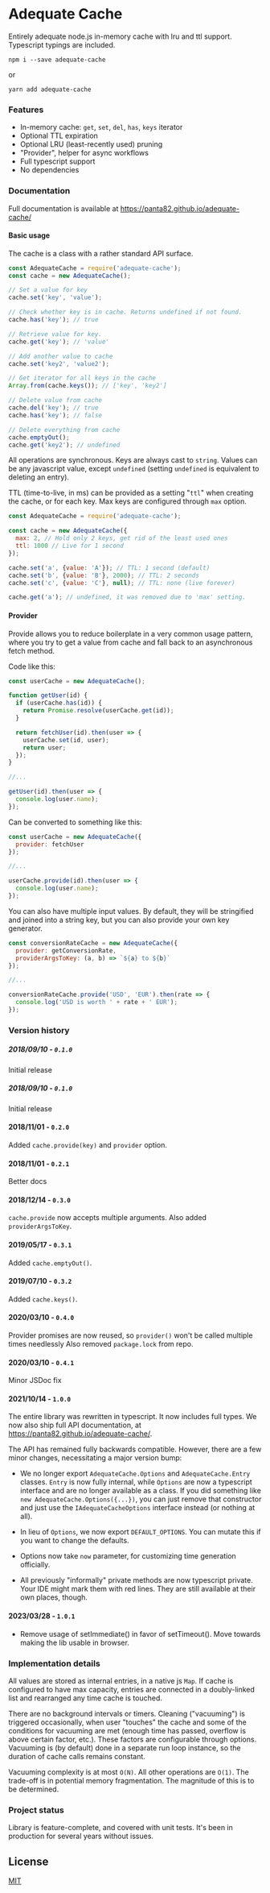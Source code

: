 # Adequate Cache

Entirely adequate node.js in-memory cache with lru and ttl support. Typescript typings are included.

```
npm i --save adequate-cache
```

or

```
yarn add adequate-cache
```

### Features

- In-memory cache: `get`, `set`, `del`, `has`, `keys` iterator
- Optional TTL expiration
- Optional LRU (least-recently used) pruning
- "Provider", helper for async workflows
- Full typescript support
- No dependencies

### Documentation

Full documentation is available at https://panta82.github.io/adequate-cache/

#### Basic usage

The cache is a class with a rather standard API surface.

```javascript
const AdequateCache = require('adequate-cache');
const cache = new AdequateCache();

// Set a value for key
cache.set('key', 'value');

// Check whether key is in cache. Returns undefined if not found.
cache.has('key'); // true

// Retrieve value for key.
cache.get('key'); // 'value'

// Add another value to cache
cache.set('key2', 'value2');

// Get iterator for all keys in the cache
Array.from(cache.keys()); // ['key', 'key2']

// Delete value from cache
cache.del('key'); // true
cache.has('key'); // false

// Delete everything from cache
cache.emptyOut();
cache.get('key2'); // undefined
```

All operations are synchronous. Keys are always cast to `string`. Values can be any javascript value, except `undefined` (setting `undefined` is equivalent to deleting an entry).

TTL (time-to-live, in ms) can be provided as a setting "`ttl`" when creating the cache, or for each key. Max keys are configured through `max` option.

```javascript
const AdequateCache = require('adequate-cache');

const cache = new AdequateCache({
  max: 2, // Hold only 2 keys, get rid of the least used ones
  ttl: 1000 // Live for 1 second
});

cache.set('a', {value: 'A'}); // TTL: 1 second (default)
cache.set('b', {value: 'B'}, 2000); // TTL: 2 seconds
cache.set('c', {value: 'C'}, null); // TTL: none (live forever)

cache.get('a'); // undefined, it was removed due to 'max' setting.
```

#### Provider

Provide allows you to reduce boilerplate in a very common usage pattern, where you try to get a value from cache and fall back to an asynchronous fetch method.

Code like this:

```javascript
const userCache = new AdequateCache();

function getUser(id) {
  if (userCache.has(id)) {
    return Promise.resolve(userCache.get(id));
  }

  return fetchUser(id).then(user => {
    userCache.set(id, user);
    return user;
  });
}

//...

getUser(id).then(user => {
  console.log(user.name);
});
```

Can be converted to something like this:

```javascript
const userCache = new AdequateCache({
  provider: fetchUser
});

//...

userCache.provide(id).then(user => {
  console.log(user.name);
});
```

You can also have multiple input values. By default, they will be stringified and joined into a string key, but you can also provide your own key generator.

```javascript
const conversionRateCache = new AdequateCache({
  provider: getConversionRate,
  providerArgsToKey: (a, b) => `${a} to ${b}`
});

//...

conversionRateCache.provide('USD', 'EUR').then(rate => {
  console.log('USD is worth ' + rate + ' EUR');
});
```

### Version history

##### 2018/09/10 - `0.1.0`

Initial release

##### 2018/09/10 - `0.1.0`

Initial release

#### 2018/11/01 - `0.2.0`

Added `cache.provide(key)` and `provider` option.

#### 2018/11/01 - `0.2.1`

Better docs

#### 2018/12/14 - `0.3.0`

`cache.provide` now accepts multiple arguments.
Also added `providerArgsToKey`.

#### 2019/05/17 - `0.3.1`

Added `cache.emptyOut()`.

#### 2019/07/10 - `0.3.2`

Added `cache.keys()`.

#### 2020/03/10 - `0.4.0`

Provider promises are now reused, so `provider()` won't be called multiple times needlessly
Also removed `package.lock` from repo.

#### 2020/03/10 - `0.4.1`

Minor JSDoc fix

#### 2021/10/14 - `1.0.0`

The entire library was rewritten in typescript. It now includes full types.
We now also ship full API documentation, at https://panta82.github.io/adequate-cache/.

The API has remained fully backwards compatible. However, there are a few minor changes, necessitating a major version bump:

- We no longer export `AdequateCache.Options` and `AdequateCache.Entry` classes. `Entry` is now fully internal, while `Options` are now a typescript interface and are no longer available as a class. If you did something like `new AdequateCache.Options({...})`, you can just remove that constructor and just use the `IAdequateCacheOptions` interface instead (or nothing at all).

- In lieu of `Options`, we now export `DEFAULT_OPTIONS`. You can mutate this if you want to change the defaults.

- Options now take `now` parameter, for customizing time generation officially.

- All previously "informally" private methods are now typescript private. Your IDE might mark them with red lines. They are still available at their own places, though.

#### 2023/03/28 - `1.0.1`

- Remove usage of setImmediate() in favor of setTimeout(). Move towards making the lib usable in browser.

### Implementation details

All values are stored as internal entries, in a native js `Map`. If cache is configured to have max capacity, entries are connected in a doubly-linked list and rearranged any time cache is touched.

There are no background intervals or timers. Cleaning ("vacuuming") is triggered occasionally, when user "touches" the cache and some of the conditions for vacuuming are met (enough time has passed, overflow is above certain factor, etc.). These factors are configurable through options. Vacuuming is (by default) done in a separate run loop instance, so the duration of cache calls remains constant.

Vacuuming complexity is at most `O(N)`. All other operations are `O(1)`. The trade-off is in potential memory fragmentation. The magnitude of this is to be determined.

### Project status

Library is feature-complete, and covered with unit tests. It's been in production for several years without issues.

## License

[MIT](LICENSE.txt)
